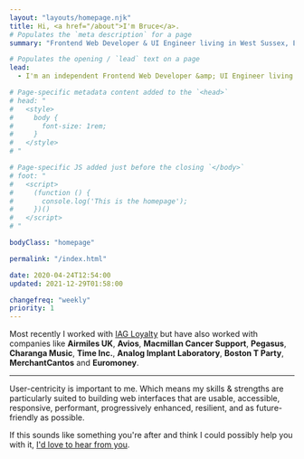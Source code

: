 ```yaml
---
layout: "layouts/homepage.njk"
title: Hi, <a href="/about">I'm Bruce</a>.
# Populates the `meta description` for a page
summary: "Frontend Web Developer & UI Engineer living in West Sussex, England. Helping small businesses, companies and organisations build their websites since 2004."

# Populates the opening / `lead` text on a page
lead:
  - I'm an independent Frontend Web Developer &amp; UI Engineer living in West Sussex, England and have been helping small businesses, companies and organisations build their websites since 2004.

# Page-specific metadata content added to the `<head>`
# head: "
#   <style>
#     body {
#       font-size: 1rem;
#     }
#   </style>
# "

# Page-specific JS added just before the closing `</body>`
# foot: "
#   <script>
#     (function () {
#       console.log('This is the homepage');
#     })()
#   </script>
# "

bodyClass: "homepage"

permalink: "/index.html"

date: 2020-04-24T12:54:00
updated: 2021-12-29T01:58:00

changefreq: "weekly"
priority: 1
---
```


Most recently I worked with [IAG Loyalty](https://iagloyalty.com/) but have also worked with companies like **Airmiles UK**, **Avios**, **Macmillan Cancer Support**, **Pegasus**, **Charanga Music**, **Time Inc.**, **Analog Implant Laboratory**, **Boston T Party**, **MerchantCantos** and **Euromoney**.

***

User-centricity is important to me. Which means my skills & strengths are particularly suited to building web interfaces that are usable, accessible, responsive, performant, progressively enhanced, resilient, and as future-friendly as possible.

If this sounds like something you're after and think I could possibly help you with it, [I'd love to hear from you](/contact).
